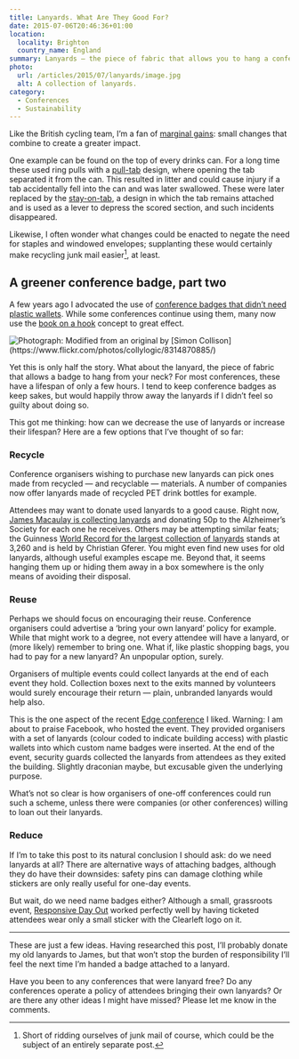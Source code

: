 ```yaml
---
title: Lanyards. What Are They Good For?
date: 2015-07-06T20:46:36+01:00
location:
  locality: Brighton
  country_name: England
summary: Lanyards — the piece of fabric that allows you to hang a conference badge from your neck — have a lifespan of just a few hours. How can we change that?
photo:
  url: /articles/2015/07/lanyards/image.jpg
  alt: A collection of lanyards.
category:
  - Conferences
  - Sustainability
---
```

Like the British cycling team, I’m a fan of [marginal gains][1]: small changes that combine to create a greater impact.

One example can be found on the top of every drinks can. For a long time these used ring pulls with a [pull-tab][2] design, where opening the tab separated it from the can. This resulted in litter and could cause injury if a tab accidentally fell into the can and was later swallowed. These were later replaced by the [stay-on-tab][3], a design in which the tab remains attached and is used as a lever to depress the scored section, and such incidents disappeared.

Likewise, I often wonder what changes could be enacted to negate the need for staples and windowed envelopes; supplanting these would certainly make recycling junk mail easier[^1], at least.

## A greener conference badge, part two

A few years ago I advocated the use of [conference badges that didn’t need plastic wallets][4]. While some conferences continue using them, many now use the [book on a hook][5] concept to great effect.

![](image.jpg 'Photograph: Modified from an original by [Simon Collison](https://www.flickr.com/photos/collylogic/8314870885/)')

Yet this is only half the story. What about the lanyard, the piece of fabric that allows a badge to hang from your neck? For most conferences, these have a lifespan of only a few hours. I tend to keep conference badges as keep sakes, but would happily throw away the lanyards if I didn’t feel so guilty about doing so.

This got me thinking: how can we decrease the use of lanyards or increase their lifespan? Here are a few options that I’ve thought of so far:

### Recycle

Conference organisers wishing to purchase new lanyards can pick ones made from recycled — and recyclable — materials. A number of companies now offer lanyards made of recycled PET drink bottles for example.

Attendees may want to donate used lanyards to a good cause. Right now, [James Macaulay is collecting lanyards][6] and donating 50p to the Alzheimer’s Society for each one he receives. Others may be attempting similar feats; the Guinness [World Record for the largest collection of lanyards][7] stands at 3,260 and is held by Christian Gferer. You might even find new uses for old lanyards, although useful examples escape me. Beyond that, it seems hanging them up or hiding them away in a box somewhere is the only means of avoiding their disposal.

### Reuse

Perhaps we should focus on encouraging their reuse. Conference organisers could advertise a ‘bring your own lanyard’ policy for example. While that might work to a degree, not every attendee will have a lanyard, or (more likely) remember to bring one. What if, like plastic shopping bags, you had to pay for a new lanyard? An unpopular option, surely.

Organisers of multiple events could collect lanyards at the end of each event they hold. Collection boxes next to the exits manned by volunteers would surely encourage their return — plain, unbranded lanyards would help also.

This is the one aspect of the recent [Edge conference][8] I liked. Warning: I am about to praise Facebook, who hosted the event. They provided organisers with a set of lanyards (colour coded to indicate building access) with plastic wallets into which custom name badges were inserted. At the end of the event, security guards collected the lanyards from attendees as they exited the building. Slightly draconian maybe, but excusable given the underlying purpose.

What’s not so clear is how organisers of one-off conferences could run such a scheme, unless there were companies (or other conferences) willing to loan out their lanyards.

### Reduce

If I’m to take this post to its natural conclusion I should ask: do we need lanyards at all? There are alternative ways of attaching badges, although they do have their downsides: safety pins can damage clothing while stickers are only really useful for one-day events.

But wait, do we need name badges either? Although a small, grassroots event, [Responsive Day Out][9] worked perfectly well by having ticketed attendees wear only a small sticker with the Clearleft logo on it.

***

These are just a few ideas. Having researched this post, I’ll probably donate my old lanyards to James, but that won’t stop the burden of responsibility I’ll feel the next time I’m handed a badge attached to a lanyard.

Have you been to any conferences that were lanyard free? Do any conferences operate a policy of attendees bringing their own lanyards? Or are there any other ideas I might have missed? Please let me know in the comments.

[^1]: Short of ridding ourselves of junk mail of course, which could be the subject of an entirely separate post.

[1]: https://www.bbc.co.uk/sport/0/olympics/19174302
[2]: https://en.wikipedia.org/wiki/Beverage_can#Pull-tab
[3]: https://en.wikipedia.org/wiki/Beverage_can#Stay-on-tab
[4]: http://paulrobertlloyd.com/2010/08/dconstruct_conference_badge/
[5]: https://web.archive.org/web/20111113011844/http://www.graphpaper.com/2010/06-11_a-book-on-a-hook
[6]: http://www.lanyardlooter.co.uk
[7]: http://www.guinnessworldrecords.com/world-records/largest-collection-of-lanyards/
[8]: https://edgeconf.com/2015-london
[9]: http://responsivedayout.com/
